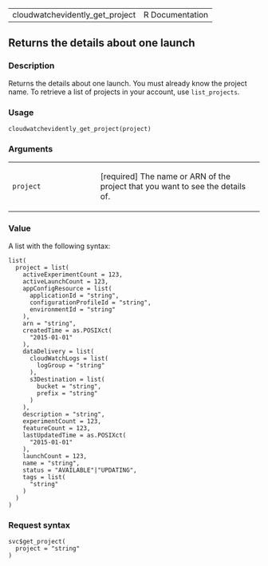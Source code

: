 <table style="width: 100%;">
<tbody>
<tr class="odd">
<td>cloudwatchevidently_get_project</td>
<td style="text-align: right;">R Documentation</td>
</tr>
</tbody>
</table>

## Returns the details about one launch

### Description

Returns the details about one launch. You must already know the project
name. To retrieve a list of projects in your account, use
`list_projects`.

### Usage

    cloudwatchevidently_get_project(project)

### Arguments

<table>
<colgroup>
<col style="width: 35%" />
<col style="width: 65%" />
</colgroup>
<tbody>
<tr class="odd">
<td><code
id="cloudwatchevidently_get_project_:_project">project</code></td>
<td><p>[required] The name or ARN of the project that you want to see
the details of.</p></td>
</tr>
</tbody>
</table>

### Value

A list with the following syntax:

    list(
      project = list(
        activeExperimentCount = 123,
        activeLaunchCount = 123,
        appConfigResource = list(
          applicationId = "string",
          configurationProfileId = "string",
          environmentId = "string"
        ),
        arn = "string",
        createdTime = as.POSIXct(
          "2015-01-01"
        ),
        dataDelivery = list(
          cloudWatchLogs = list(
            logGroup = "string"
          ),
          s3Destination = list(
            bucket = "string",
            prefix = "string"
          )
        ),
        description = "string",
        experimentCount = 123,
        featureCount = 123,
        lastUpdatedTime = as.POSIXct(
          "2015-01-01"
        ),
        launchCount = 123,
        name = "string",
        status = "AVAILABLE"|"UPDATING",
        tags = list(
          "string"
        )
      )
    )

### Request syntax

    svc$get_project(
      project = "string"
    )
